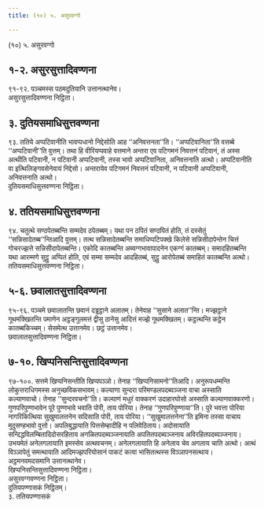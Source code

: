 ```yaml
---
title: (१०) ५. असुरवग्गो

---
```

(१०) ५. असुरवग्गो  


## १-२. असुरसुत्तादिवण्णना

९१-९२. पञ्चमस्स पठमदुतियानि उत्तानत्थानेव।  
असुरसुत्तादिवण्णना निट्ठिता।  


## ३. दुतियसमाधिसुत्तवण्णना

९३. ततिये अप्पटिवानीति भावप्पधानो निद्देसोति आह ‘‘अनिवत्तनता’’ति। ‘‘अप्पटिवानिता’’ति वत्तब्बे ‘‘अप्पटिवानी’’ति वुत्तम्। तथा हि वीरियप्पवाहे वत्तमाने अन्तरा एव पटिगमनं निवत्तनं पटिवानं, तं अस्स अत्थीति पटिवानी, न पटिवानी अप्पटिवानी, तस्स भावो अप्पटिवानिता, अनिवत्तनाति अत्थो। अप्पटिवानीति वा इत्थिलिङ्गवसेनेवायं निद्देसो। अन्तरायेव पटिगमनं निवत्तनं पटिवानी, न पटिवानी अप्पटिवानी, अनिवत्तनाति अत्थो।  
दुतियसमाधिसुत्तवण्णना निट्ठिता।  


## ४. ततियसमाधिसुत्तवण्णना

९४. चतुत्थे सण्ठपेतब्बन्ति सम्मदेव ठपेतब्बम्। यथा पन ठपितं सण्ठपितं होति, तं दस्सेतुं ‘‘सन्निसादेतब्ब’’न्तिआदि वुत्तम्। तत्थ सन्निसादेतब्बन्ति समाधिप्पटिपक्खे किलेसे सन्निसीदापेन्तेन चित्तं गोचरज्झत्ते सन्निसीदापेतब्बन्ति। एकोदि कातब्बन्ति अब्यग्गभावापादनेन एकग्गं कातब्बम्। समादहितब्बन्ति यथा आरम्मणे सुट्ठु अप्पितं होति, एवं सम्मा सम्मदेव आदहितब्बं, सुट्ठु आरोपेतब्बं समाहितं कातब्बन्ति अत्थो।  
ततियसमाधिसुत्तवण्णना निट्ठिता।  


## ५-६. छवालातसुत्तादिवण्णना

९५-९६. पञ्चमे छवालातन्ति छवानं दड्ढट्ठाने अलातम्। तेनेवाह ‘‘सुसाने अलात’’न्ति। मज्झट्ठाने गूथमक्खितन्ति पमाणेन अट्ठङ्गुलमत्तं द्वीसु ठानेसु आदित्तं मज्झे गूथमक्खितम्। कट्ठत्थन्ति कट्ठेन कातब्बकिच्चम्। सेसमेत्थ उत्तानमेव। छट्ठं उत्तानमेव।  
छवालातसुत्तादिवण्णना निट्ठिता।  


## ७-१०. खिप्पनिसन्तिसुत्तादिवण्णना

९७-१००. सत्तमे खिप्पनिसन्तीति खिप्पपञ्ञो। तेनाह ‘‘खिप्पनिसामनो’’तिआदि। अनुरूपधम्मन्ति लोकुत्तराधिगमस्स अनुच्छविकसभावम्। कल्याणा सुन्दरा परिमण्डलपदब्यञ्जना वाचा अस्साति कल्याणवाचो। तेनाह ‘‘सुन्दरवचनो’’ति। कल्याणं मधुरं वाक्करणं उदाहारघोसो अस्साति कल्याणवाक्करणो। गुणपरिपुण्णभावेन पूरे पुण्णभावे भवाति पोरी, ताय पोरिया। तेनाह ‘‘गुणपरिपुण्णाया’’ति। पुरे भवत्ता पोरिया नागरिकित्थिया सुखुमालत्तनेन सदिसाति पोरी, ताय पोरिया। ‘‘सुखुमालत्तनेना’’ति इमिना तस्सा वाचाय मुदुसण्हभावो वुत्तो। अपलिबुद्धायाति पित्तसेम्हादीहि न पलिवेठिताय। अदोसायाति सन्दिद्धविलम्बितादिदोसरहिताय अगळितपदब्यञ्जनायाति अपतितपदब्यञ्जनाय अविरहितपदब्यञ्जनाय। उभयमेतं अनेलगलायाति इमस्सेव अत्थवचनम्। अनेलगलायाति हि अनेलाय चेव अगलाय चाति अत्थो। अत्थं विञ्ञापेतुं समत्थायाति आदिमज्झपरियोसानं पाकटं कत्वा भासितत्थस्स विञ्ञापनसत्थाय। अट्ठमनवमदसमानि उत्तानत्थानेव।  
खिप्पनिसन्तिसुत्तादिवण्णना निट्ठिता।  
असुरवग्गवण्णना निट्ठिता।  
दुतियपण्णासकं निट्ठितम्।  
३. ततियपण्णासकं  